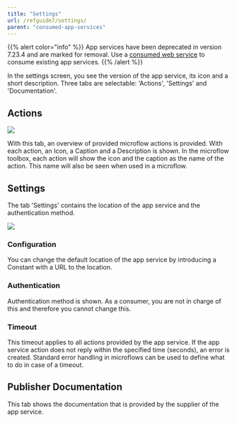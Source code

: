 ```yaml
---
title: "Settings"
url: /refguide7/settings/
parent: "consumed-app-services"
---
```


{{% alert color="info" %}}
App services have been deprecated in version 7.23.4 and are marked for removal. Use a [consumed web service](/refguide7/consumed-web-services/) to consume existing app services.
{{% /alert %}}

In the settings screen, you see the version of the app service, its icon and a short description. Three tabs are selectable: 'Actions', 'Settings' and 'Documentation'.

## Actions

![](/attachments/refguide7/desktop-modeler/integration/consumed-app-services/settings/16843901.png)

With this tab, an overview of provided microflow actions is provided. With each action, an Icon, a Caption and a Description is shown. In the microflow toolbox, each action will show the icon and the caption as the name of the action. This name will also be seen when used in a microflow.

## Settings

The tab 'Settings' contains the location of the app service and the authentication method.

![](/attachments/refguide7/desktop-modeler/integration/consumed-app-services/settings/16843897.png)

### Configuration

You can change the default location of the app service by introducing a Constant with a URL to the location.

### Authentication

Authentication method is shown. As a consumer, you are not in charge of this and therefore you cannot change this.

### Timeout

This timeout applies to all actions provided by the app service. If the app service action does not reply within the specified time (seconds), an error is created. Standard error handling in microflows can be used to define what to do in case of a timeout.

## Publisher Documentation

This tab shows the documentation that is provided by the supplier of the app service.
